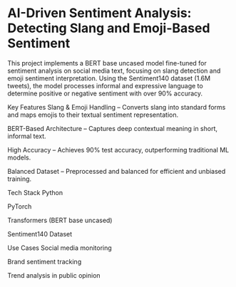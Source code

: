 # AI-Driven Sentiment Analysis: Detecting Slang and Emoji-Based Sentiment
This project implements a BERT base uncased model fine-tuned for sentiment analysis on social media text, focusing on slang detection and emoji sentiment interpretation. Using the Sentiment140 dataset (1.6M tweets), the model processes informal and expressive language to determine positive or negative sentiment with over 90% accuracy.

Key Features
Slang & Emoji Handling – Converts slang into standard forms and maps emojis to their textual sentiment representation.

BERT-Based Architecture – Captures deep contextual meaning in short, informal text.

High Accuracy – Achieves 90% test accuracy, outperforming traditional ML models.

Balanced Dataset – Preprocessed and balanced for efficient and unbiased training.

Tech Stack
Python

PyTorch

Transformers (BERT base uncased)

Sentiment140 Dataset

Use Cases
Social media monitoring

Brand sentiment tracking

Trend analysis in public opinion
